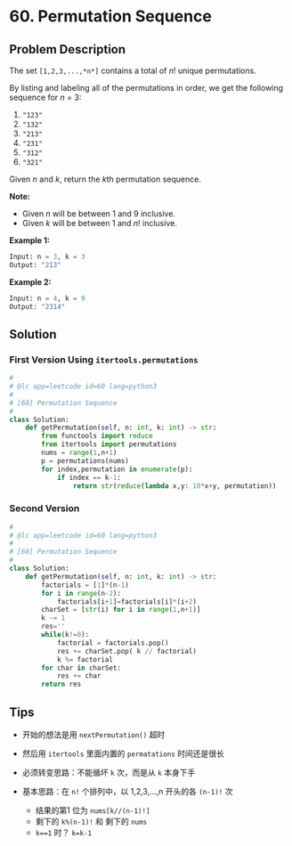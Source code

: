 # 60. Permutation Sequence



## Problem Description



The set `[1,2,3,...,*n*]` contains a total of *n*! unique permutations.

By listing and labeling all of the permutations in order, we get the following sequence for *n* = 3:

1. `"123"`
2. `"132"`
3. `"213"`
4. `"231"`
5. `"312"`
6. `"321"`

Given *n* and *k*, return the *k*th permutation sequence.

**Note:**

- Given *n* will be between 1 and 9 inclusive.
- Given *k* will be between 1 and *n*! inclusive.

**Example 1:**

```python
Input: n = 3, k = 3
Output: "213"
```

**Example 2:**

```python
Input: n = 4, k = 9
Output: "2314"
```



## Solution

### First Version Using `itertools.permutations`

```python
#
# @lc app=leetcode id=60 lang=python3
#
# [60] Permutation Sequence
#
class Solution:
    def getPermutation(self, n: int, k: int) -> str:
        from functools import reduce
        from itertools import permutations
        nums = range(1,n+1)
        p = permutations(nums)
        for index,permutation in enumerate(p):
            if index == k-1:
                return str(reduce(lambda x,y: 10*x+y, permutation))     
```



### Second Version

```python
#
# @lc app=leetcode id=60 lang=python3
#
# [60] Permutation Sequence
#
class Solution:
    def getPermutation(self, n: int, k: int) -> str:
        factorials = [1]*(n-1)
        for i in range(n-2):
            factorials[i+1]=factorials[i]*(i+2)
        charSet = [str(i) for i in range(1,n+1)]
        k -= 1
        res=''
        while(k!=0):
            factorial = factorials.pop()
            res += charSet.pop( k // factorial)
            k %= factorial
        for char in charSet:
            res += char
        return res
```





## Tips



- 开始的想法是用 `nextPermutation()` 超时
- 然后用 `itertools` 里面内置的 `permatations` 时间还是很长
- 必须转变思路：不能循坏 `k` 次，而是从 `k` 本身下手

- 基本思路：在 `n!` 个排列中，以 1,2,3,…,n 开头的各 `(n-1)!` 次

  - 结果的第1 位为 `nums[k//(n-1)!] `
  - 剩下的  `k%(n-1)!` 和 剩下的 `nums`
  - `k==1` 时？ `k=k-1`

  